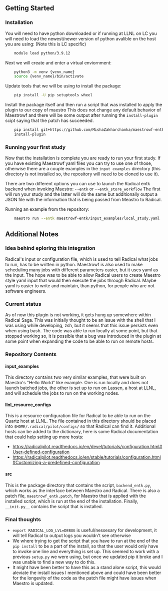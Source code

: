 ## Getting Started
### Installation
You will need to have python downloaded or if running at LLNL on LC you will need to load the newest/newer version of python avalible on the host you are using: (Note this is LC specific)

``` bash
    module load python/3.9.12
```
Next we will create and enter a virtual enviornment:

``` bash
    python3 -m venv {venv_name}
    source {venv_name}/bin/activate
```

Update tools that we will be using to install the package:

``` bash
    pip install -U pip setuptools wheel
```

Install the package itself and then run a script that was installed to apply the plugin to our copy of maestro This does not change any default behavior of Maestrowf and there will be some output after running the `install-plugin` scipt saying that the patch has succeeded.

``` bash
    pip install git+https://github.com/MishaZakharchanka/maestrowf-entk
    install-plugin
```

### Running your first study
Now that the installation is complete you are ready to run your first study. If you have existing Maestrowf yaml files you can try to use one of those, otherwise there are a couple examples in the `input_examples` directory (this directory is not installed so, the repository will need to be cloned to use it).

There are two different options you can use to launch the Radical entk backend when invoking Maestro:
`--entk` or `--entk_store_workflow`
The first will run your study and the latter will do the same but additionally output a JSON file with the information that is being passed from Meastro to Radical.

Running an example from the repository:

``` bash
    maestro run --entk maestrowf-entk/input_examples/local_study.yaml
```

## Additional Notes
### Idea behind eploring this integration
Radical's input or configuration file, which is used to tell Radical what jobs to run, has to be written in python. Maestrowf is also used to make scheduling many jobs with different parameters easier, but it uses yaml as the input. The hope was to be able to allow Radical users to create Maestro style yaml input that would then execute the jobs through Radical. Maybe yaml is easier to write and maintain, than python, for people who are not software engineers.

### Current status
As of now this plugin is not working, it gets hung up somewhere within Radical Saga. This was initially thought to be an issue with the shell that I was using while developing, zsh, but it seems that this issue persists even when using bash. The code was able to run locally at some point, but that stopped working so, it is possible that a bug was introduced in the plugin at some point when expanding the code to be able to run on remote hosts.

### Repository Contents
#### input_examples
This directory contains two very similar examples, that were built on Maestro's "Hello World" like example. One is run locally and does not launch batched jobs, the other is set up to run on Lassen, a host at LLNL, and will schedule the jobs to run on the working nodes.

#### llnl_resource_configs
This is a resource configuration file for Radical to be able to run on the Quartz host at LLNL. The file contained in this directory should be placed into `$HOME/.radical/pilot/configs/` so that Radical can find it. Additional hosts can be added to the dictionary, here is some Radical documentation that could help setting up more hosts:
* https://radicalpilot.readthedocs.io/en/devel/tutorials/configuration.html#User-defined-configuration
* https://radicalpilot.readthedocs.io/en/stable/tutorials/configuration.html#Customizing-a-predefined-configuration

#### src
This is the package directory that contains the script, `backend_entk.py`, which works as the interface between Maestro and Radical. There is also a patch file, `maestrowf_entk.patch`, for Maestro that is applied with the installed script, which is run at the end of the installation. Finally, `__init.py__` contains the script that is installed.

### Final thoughts
* `export RADICAL_LOG_LVL=DEBUG` is useful/nessesary for development, it will tell Radical to output logs you wouldn't see otherwise
* We where trying to get the script that you have to run at the end of the `pip install` to be a part of the install, so that the user would only have to invoke one line and everything is set up. This seemed to work with a previous `setup.py` we were using, but once we updated pip it broke and I was unable to find a new way to do this.
* It might have been better to have this as a stand alone script, this would aleviate the install issues I mentioned above and could have been better for the longevity of the code as the patch file might have issues when Maestro is updated.